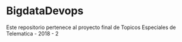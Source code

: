 # BigdataDevops
Este repositorio pertenece al proyecto final de Topicos Especiales de Telematica - 2018 - 2
